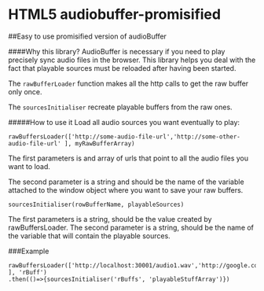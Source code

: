 # HTML5 audiobuffer-promisified
##Easy to use promisified version of audioBuffer



####Why this library?
AudioBuffer is necessary if you need to play precisely sync audio files in the browser. 
This library helps you deal with the fact that playable sources must be reloaded after having been started.  

 The `rawBufferLoader` function makes all the http calls to get the raw buffer only once.  
 
The `sourcesInitialiser` recreate playable buffers from the raw ones.



#####How to use it
Load all audio sources you want eventually to play:

```
rawBuffersLoader(['http://some-audio-file-url','http://some-other-audio-file-url' ], myRawBufferArray)

```
The first parameters is and array of urls that point to all the audio files you want to load.

The second parameter is a string and should be the name of the variable attached to the window object where you want to save your raw buffers.

```
sourcesInitialiser(rowBufferName, playableSources)

```
The first parameters is a string, should be the value created by rawBuffersLoader.
The second parameter is a string, should be the name of the variable that will contain the playable sources. 

###Example
```
rawBuffersLoader(['http://localhost:30001/audio1.wav','http://google.com/music.wav' ], 'rBuff')
.then(()=>{sourcesInitialiser('rBuffs', 'playableStuffArray')})

``` 

